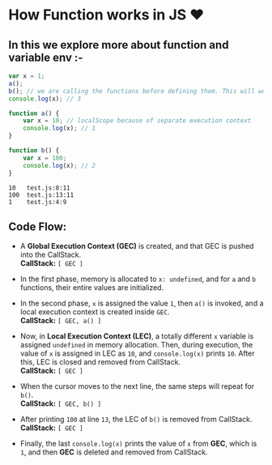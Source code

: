 # How Function works in JS ❤️

## In this we explore more about function and variable env :-

```js
var x = 1;
a();
b(); // we are calling the functions before defining them. This will work properly, as seen in Hoisting.
console.log(x); // 3

function a() {
    var x = 10; // localScope because of separate execution context
    console.log(x); // 1
}

function b() {
    var x = 100;
    console.log(x); // 2
}
```


```
10   test.js:8:11
100  test.js:13:11
1    test.js:4:9
```

## Code Flow:

- A **Global Execution Context (GEC)** is created, and that GEC is pushed into the CallStack.  
  **CallStack:** `[ GEC ]`

- In the first phase, memory is allocated to `x: undefined`, and for `a` and `b` functions, their entire values are initialized.

- In the second phase, `x` is assigned the value `1`, then `a()` is invoked, and a local execution context is created inside `GEC`.  
  **CallStack:** `[ GEC, a() ]`

- Now, in **Local Execution Context (LEC)**, a totally different `x` variable is assigned `undefined` in memory allocation. Then, during execution, the value of `x` is assigned in LEC as `10`, and `console.log(x)` prints `10`. After this, LEC is closed and removed from CallStack.  
  **CallStack:** `[ GEC ]`

- When the cursor moves to the next line, the same steps will repeat for `b()`.  
  **CallStack:** `[ GEC, b() ]`

- After printing `100` at line `13`, the LEC of `b()` is removed from CallStack.  
  **CallStack:** `[ GEC ]`

- Finally, the last `console.log(x)` prints the value of `x` from **GEC**, which is `1`, and then **GEC** is deleted and removed from CallStack.

